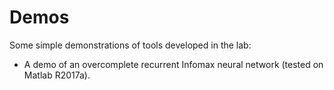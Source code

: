 # Demos
Some simple demonstrations of tools developed in the lab: 
- A demo of an overcomplete recurrent Infomax neural network (tested on Matlab R2017a). 
